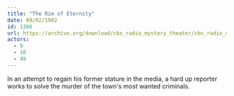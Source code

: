 ```yaml
---
title: "The Rim of Eternity"
date: 09/02/1982
id: 1366
url: https://archive.org/download/cbs_radio_mystery_theater/cbs_radio_mystery_theater-1351-1399.zip/cbs_radio_mystery_theater-1351-1399%2Fcbsrmt_1366_the_rim_of_eternity.mp3
actors:
  - 9
  - 10
  - 49
---
```

In an attempt to regain his former stature in the media, a hard up reporter works to solve the murder of the town's most wanted criminals.